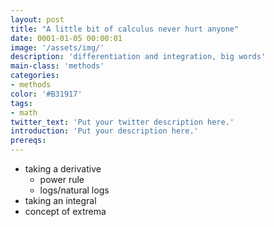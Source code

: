 ```yaml
---
layout: post
title: "A little bit of calculus never hurt anyone"
date: 0001-01-05 00:00:01
image: '/assets/img/'
description: 'differentiation and integration, big words'
main-class: 'methods'
categories: 
- methods
color: '#B31917'
tags:
- math
twitter_text: 'Put your twitter description here.'
introduction: 'Put your description here.'
prereqs:
---
```


* taking a derivative
    * power rule
    * logs/natural logs
* taking an integral
* concept of extrema